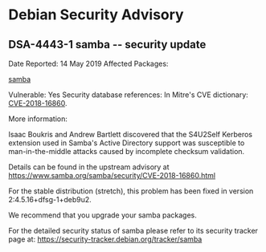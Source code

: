 
Debian Security Advisory
========================


DSA-4443-1 samba -- security update
-----------------------------------



Date Reported:
14 May 2019
Affected Packages:

[samba](https://packages.debian.org/src:samba)

Vulnerable:
Yes
Security database references:
In Mitre's CVE dictionary: [CVE-2018-16860](https://security-tracker.debian.org/tracker/CVE-2018-16860).  

More information:

Isaac Boukris and Andrew Bartlett discovered that the S4U2Self Kerberos
extension used in Samba's Active Directory support was susceptible to
man-in-the-middle attacks caused by incomplete checksum validation.


Details can be found in the upstream advisory at
<https://www.samba.org/samba/security/CVE-2018-16860.html>


For the stable distribution (stretch), this problem has been fixed in
version 2:4.5.16+dfsg-1+deb9u2.


We recommend that you upgrade your samba packages.


For the detailed security status of samba please refer to its security
tracker page at:
<https://security-tracker.debian.org/tracker/samba>





